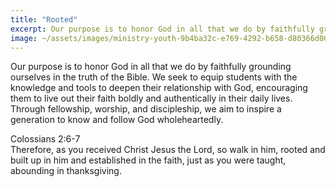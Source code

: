 ```yaml
---
title: "Rooted"
excerpt: Our purpose is to honor God in all that we do by faithfully grounding ourselves in the truth of the ...
image: ~/assets/images/ministry-youth-9b4ba32c-e769-4292-b658-d80366d00c03.png
---
```


Our purpose is to honor God in all that we do by faithfully grounding ourselves in the truth of the Bible. We seek to equip students with the knowledge and tools to deepen their relationship with God, encouraging them to live out their faith boldly and authentically in their daily lives. Through fellowship, worship, and discipleship, we aim to inspire a generation to know and follow God wholeheartedly.  
  
Colossians 2:6-7  
Therefore, as you received Christ Jesus the Lord, so walk in him, rooted and built up in him and established in the faith, just as you were taught, abounding in thanksgiving.